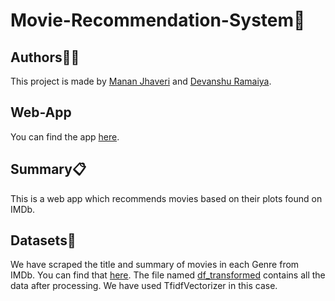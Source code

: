 # Movie-Recommendation-System:movie_camera:

## Authors:guardsman:
This project is made by [Manan Jhaveri](https://github.com/mananjhaveri) and [Devanshu Ramaiya](https://github.com/devanshu125).

## Web-App
You can find the app [here](https://movie-recommendations-system.herokuapp.com/).

## Summary:clipboard:
This is a web app which recommends movies based on their plots found on IMDb.

## Datasets:open_file_folder:
We have scraped the title and summary of movies in each Genre from IMDb. You can find that [here](imdb_movie_summary.xlsx). The file named [df_transformed](df_transformed.csv) contains all the data after processing. We have used TfidfVectorizer in this case.
